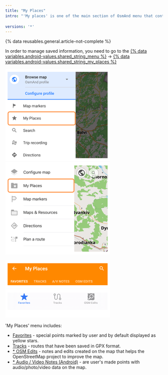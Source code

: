 ```yaml
---
title: "My Places"
intro: "'My places' is one of the main section of OsmAnd menu that contains way and control of user points named [Favorites](/osmand/personal/favorites), [Tracks](/osmand/personal/tracks) (imported, recorded and created GPX files), [OpenStreetMap Edits](/osmand/plugins/osm-editing), [Audio / Video Notes (Android)](/osmand/plugins/audio-video-notes)."

versions: '*'
---
```


{% data reusables.general.article-not-complete %}

In order to manage saved information, you need to go to the [{% data variables.android-values.shared_string_menu %}](/osmand/start-with/main-menu) → [{% data variables.android-values.shared_string_my_places %}](/osmand/personal/myplaces)

![My Places android](/assets/images/personal/my_places_android.png) ![My Places ios](/assets/images/personal/my_places_ios.png)

 ![My places menu Android](/assets/images/personal/my_places_menu_android.png) ![My places menu iOS](/assets/images/personal/my_places_menu_ios.png)

 'My Places' menu includes:
- [Favorites](/osmand/personal/favorites) - special points marked by user and by default displayed as yellow stars.
- [Tracks](/osmand/personal/tracks) - routes that have been saved in GPX format.
- [* OSM Edits](/osmand/plugins/osm-editing) - notes and edits created on the map that helps the OpenStreetMap project to improve the map. 
- [* Audio / Video Notes (Android)](/osmand/plugins/audio-video-notes) - are user's made points with audio/photo/video data on the map.
